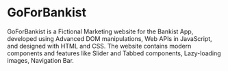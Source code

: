 # GoForBankist
GoForBankist is a Fictional Marketing website for the Bankist App, developed using Advanced DOM manipulations, Web APIs in JavaScript, and designed with HTML and CSS.
The website contains modern components and features like Slider and Tabbed components, Lazy-loading images, Navigation Bar. 
